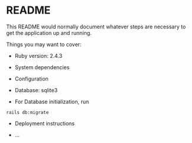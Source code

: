 # README

This README would normally document whatever steps are necessary to get the
application up and running.

Things you may want to cover:

* Ruby version: 2.4.3

* System dependencies

* Configuration

* Database: sqlite3

* For Database initialization, run

```
rails db:migrate
```

* Deployment instructions

* ...
